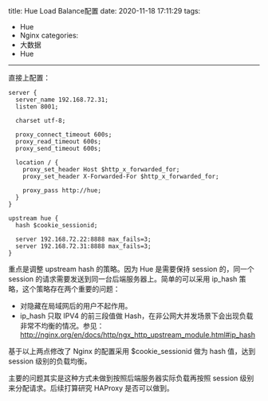 title: Hue Load Balance配置
date: 2020-11-18 17:11:29
tags:
- Hue
- Nginx
categories:
- 大数据
- Hue
---

直接上配置：

	server {
	  server_name 192.168.72.31;
	  listen 8001;
	  
	  charset utf-8;
	  
	  proxy_connect_timeout 600s;
	  proxy_read_timeout 600s;
	  proxy_send_timeout 600s;
	  
	  location / {
	    proxy_set_header Host $http_x_forwarded_for;
	    proxy_set_header X-Forwarded-For $http_x_forwarded_for;
	    
	    proxy_pass http://hue;
	  }
	}
	
	upstream hue {
	  hash $cookie_sessionid;
	  
	  server 192.168.72.22:8888 max_fails=3;
	  server 192.168.72.31:8888 max_fails=3;
	}

重点是调整 upstream hash 的策略。因为 Hue 是需要保持 session 的，同一个 session 的请求需要发送到同一台后端服务器上。简单的可以采用 ip_hash 策略，这个策略存在两个重要的问题：

- 对隐藏在局域网后的用户不起作用。
- ip_hash 只取 IPV4 的前三段值做 Hash，在非公网大并发场景下会出现负载非常不均衡的情况。参见：http://nginx.org/en/docs/http/ngx_http_upstream_module.html#ip_hash

基于以上两点修改了 Nginx 的配置采用 $cookie_sessionid 做为 hash 值，达到 session 级别的负载均衡。

主要的问题其实是这种方式未做到按照后端服务器实际负载再按照 session 级别来分配请求。后续打算研究 HAProxy 是否可以做到。